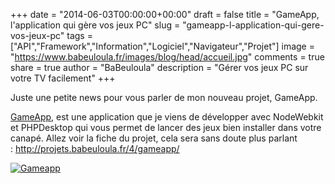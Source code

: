 +++
date = "2014-06-03T00:00:00+00:00"
draft = false
title = "GameApp, l'application qui gère vos jeux PC"
slug = "gameapp-l-application-qui-gere-vos-jeux-pc"
tags = ["API","Framework","Information","Logiciel","Navigateur","Projet"]
image = "https://www.babeuloula.fr/images/blog/head/accueil.jpg"
comments = true
share = true
author = "BaBeuloula"
description = "Gérer vos jeux PC sur votre TV facilement"
+++

<p>Juste une petite news pour vous parler de mon nouveau projet, GameApp.</p>
<!--more-->

<p><a href="https://github.com/babeuloula/GameApp" target="_blank">GameApp</a>, est une application que je viens de d&eacute;velopper avec NodeWebkit et PHPDesktop qui vous permet de lancer des jeux bien installer dans votre canap&eacute;. Allez voir la fiche du projet, cela sera sans doute plus parlant :&nbsp;<a href="http://projets.babeuloula.fr/4/gameapp" target="_blank">http://projets.babeuloula.fr/4/gameapp/</a></p>

[![Gameapp](https://www.babeuloula.fr/images/fiche_jeu.png)](https://www.babeuloula.fr/images/fiche_jeu.png)
